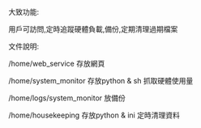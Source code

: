 
大致功能:

用戶可訪問,定時追蹤硬體負載,備份,定期清理過期檔案


文件說明:

/home/web_service 存放網頁

/home/system_monitor 存放python & sh 抓取硬體使用量

/home/logs/system_monitor 放備份 

/home/housekeeping 存放python & ini 定時清理資料
